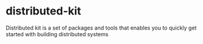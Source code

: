 # distributed-kit
Distributed kit is a set of packages and tools that enables you to quickly get started with building distributed systems
